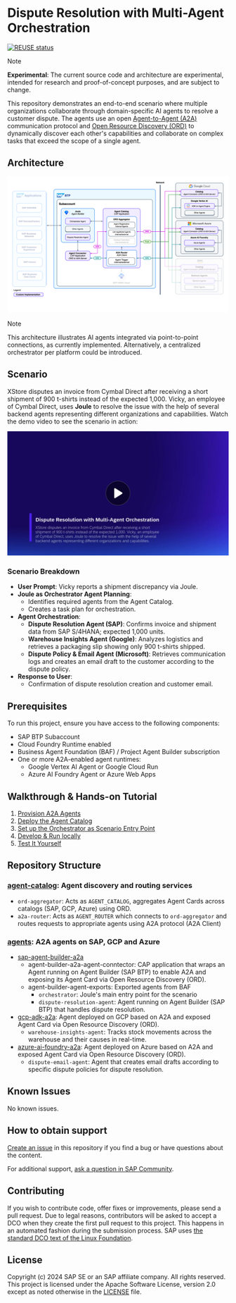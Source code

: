 # Dispute Resolution with Multi-Agent Orchestration
[![REUSE status](https://api.reuse.software/badge/github.com/SAP-samples/btp-a2a-dispute-resolution)](https://api.reuse.software/info/github.com/SAP-samples/btp-a2a-dispute-resolution)

> [!NOTE]
> **Experimental**: The current source code and architecture are experimental, intended for research and proof-of-concept purposes, and are subject to change.

This repository demonstrates an end-to-end scenario where multiple organizations collaborate through domain-specific AI agents to resolve a customer dispute.
The agents use an open [Agent-to-Agent (A2A)](https://github.com/google/A2A) communication protocol and [Open Resource Discovery (ORD)](https://github.com/open-resource-discovery/specification) to dynamically discover each other's capabilities and collaborate on complex tasks that exceed the scope of a single agent.

## Architecture

![Architecture Diagram](./docs/architecture.svg)
> [!NOTE]
> This architecture illustrates AI agents integrated via point-to-point connections, as currently implemented. Alternatively, a centralized orchestrator per platform could be introduced.

## Scenario

XStore disputes an invoice from Cymbal Direct after receiving a short shipment of 900 t-shirts instead of the expected 1,000. Vicky, an employee of Cymbal Direct, uses **Joule** to resolve the issue with the help of several backend agents representing different organizations and capabilities. Watch the demo video to see the scenario in action:

[![Watch the video](./docs/img/demo.png)](https://video.sap.com/embed/secure/iframe/entryId/1_kcgq0nd4/uiConfId/54310412/st/0)

### Scenario Breakdown

- **User Prompt**: Vicky reports a shipment discrepancy via Joule.
- **Joule as Orchestrator Agent Planning**:
  - Identifies required agents from the Agent Catalog.
  - Creates a task plan for orchestration.
- **Agent Orchestration**:
  - **Dispute Resolution Agent (SAP)**: Confirms invoice and shipment data from SAP S/4HANA; expected 1,000 units.
  - **Warehouse Insights Agent (Google)**: Analyzes logistics and retrieves a packaging slip showing only 900 t-shirts shipped.
  - **Dispute Policy & Email Agent (Microsoft)**: Retrieves communication logs and creates an email draft to the customer according to the dispute policy.
- **Response to User**:
  - Confirmation of dispute resolution creation and customer email.

## Prerequisites

To run this project, ensure you have access to the following components:

- SAP BTP Subaccount
- Cloud Foundry Runtime enabled
- Business Agent Foundation (BAF) / Project Agent Builder subscription
- One or more A2A-enabled agent runtimes:
  - Google Vertex AI Agent or Google Cloud Run
  - Azure AI Foundry Agent or Azure Web Apps


## Walkthrough & Hands-on Tutorial

1.  [Provision A2A Agents](docs/setup.md#provision-a2a-agents)
2.  [Deploy the Agent Catalog](docs/setup.md#deploy-the-agent-catalog)
3.  [Set up the Orchestrator as Scenario Entry Point](docs/setup.md#set-up-the-orchestrator-as-scenario-entry-point)
4.  [Develop & Run locally](docs/setup.md#develop--run-locally)
5.  [Test It Yourself](docs/setup.md#test-it-yourself)

## Repository Structure
### [agent-catalog](/agent-catalog/): Agent discovery and routing services 
  - `ord-aggregator`: Acts as `AGENT_CATALOG`, aggregates Agent Cards across catalogs (SAP, GCP, Azure) using ORD.
  - `a2a-router`: Acts as `AGENT_ROUTER` which connects to `ord-aggregator` and routes requests to appropriate agents using A2A protocol (A2A Client)

### [agents](/agents/): A2A agents on SAP, GCP and Azure
  - [sap-agent-builder-a2a](/agents/sap-agent-builder-a2a/)
      - agent-builder-a2a-agent-conntector: CAP application that wraps an Agent running on Agent Builder (SAP BTP) to enable A2A and exposing its Agent Card via Open Resource Discovery (ORD). 
      - agent-builder-agent-exports: Exported agents from BAF
          - `orchestrator`: Joule's main entry point for the scenario
          - `dispute-resolution-agent`: Agent running on Agent Builder (SAP BTP) that handles dispute resolution.
  - [gcp-adk-a2a](/agents/gcp-adk-a2a/): Agent deployed on GCP based on A2A and exposed Agent Card via Open Resource Discovery (ORD).
      - `warehouse-insights-agent`: Tracks stock movements across the warehouse and their causes in real-time.
  - [azure-ai-foundry-a2a](/agents/azure-ai-foundry-a2a/): Agent deployed on Azure based on A2A and exposed Agent Card via Open Resource Discovery (ORD).
      - `dispute-email-agent`: Agent that creates email drafts according to specific dispute policies for dispute resolution.

## Known Issues
No known issues.

## How to obtain support
[Create an issue](https://github.com/SAP-samples/<repository-name>/issues) in this repository if you find a bug or have questions about the content.
 
For additional support, [ask a question in SAP Community](https://answers.sap.com/questions/ask.html).

## Contributing
If you wish to contribute code, offer fixes or improvements, please send a pull request. Due to legal reasons, contributors will be asked to accept a DCO when they create the first pull request to this project. This happens in an automated fashion during the submission process. SAP uses [the standard DCO text of the Linux Foundation](https://developercertificate.org/).

## License
Copyright (c) 2024 SAP SE or an SAP affiliate company. All rights reserved. This project is licensed under the Apache Software License, version 2.0 except as noted otherwise in the [LICENSE](LICENSE) file.
